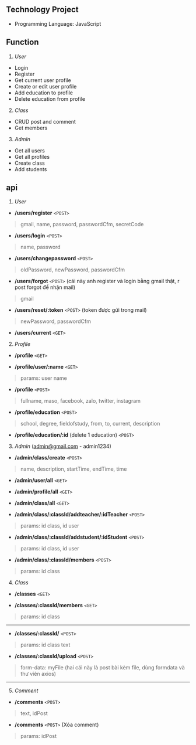 ## Technology Project
- Programming Language: JavaScript
## Function
1. *User*
- Login
- Register
- Get current user profile
- Create or edit user profile
- Add education to profile
- Delete education from profile
2. *Class*
- CRUD post and comment
- Get members
3. *Admin*
- Get all users
- Get all profiles
- Create class
- Add students

## api
1. *User*
- **/users/register**  `<POST>`
>gmail, name, password, passwordCfm, secretCode

- **/users/login**  `<POST>`
>name, password

- **/users/changepassword**  `<POST>`
>oldPassword, newPassword, passwordCfm

- **/users/forgot**  `<POST>` (cái này anh register và login bằng gmail thật, r post forgot để nhận mail)
>gmail

- **/users/reset/:token**  `<POST>` (token được gửi trong mail)
>newPassword, passwordCfm
- **/users/current**  `<GET>`

2. *Profile*
- **/profile**  `<GET>`

- **/profile/user/:name**  `<GET>`
>params: user name
- **/profile**  `<POST>`
>fullname, maso, facebook, zalo, twitter, instagram

- **/profile/education**  `<POST>`
>school, degree, fieldofstudy, from, to, current, description

- **/profile/education/:id** (delete 1 education) `<POST>`

3. *Admin* (admin@gmail.com - admin1234)
- **/admin/class/create**  `<POST>`
>name, description, startTime, endTime, time

- **/admin/user/all**  `<GET>`

- **/admin/profile/all**  `<GET>`

- **/admin/class/all**  `<GET>`

- **/admin/class/:classId/addteacher/:idTeacher**  `<POST>`
>params: id class, id user

- **/admin/class/:classId/addstudent/:idStudent**  `<POST>`
>params: id class, id user

- **/admin/class/:classId/members** `<POST>`
>params: id class

4. *Class*  
- **/classes**  `<GET>`

- **/classes/:classId/members**  `<GET>`
>params: id class

---
- **/classes/:classId/** `<POST>`
>params: id class
>text
- **/classes/:classId/upload** `<POST>`
>form-data: myFile
(hai cái này là post bài kèm file, dùng formdata và thư viên axios)
---
5. *Comment*
- **/comments** `<POST>`
>text, idPost
- **/comments** `<POST>` (Xóa comment)
>params: idPost

